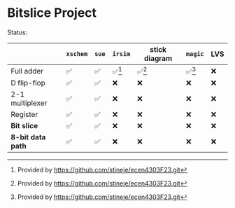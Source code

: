 # Bitslice Project

Status:

| |`xschem`|`sue`|`irsim`|stick diagram|`magic`|LVS|
|--|--|--|--|--|--|--|
|Full adder|✅|✅|✅[^1]|✅[^1]|✅[^1]|❌|
|D flip-flop|✅|✅|❌|❌|❌|❌|
|2-1 multiplexer|✅|✅|❌|❌|❌|❌|
|Register|✅|✅|❌|❌|❌|❌|
|__Bit slice__|✅|✅|❌|❌|❌|❌|
|__8-bit data path__|✅|✅|❌|❌|❌|❌|

[^1]: Provided by https://github.com/stineje/ecen4303F23.git

